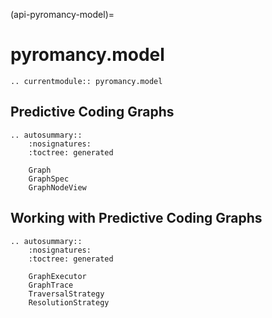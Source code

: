 (api-pyromancy-model)=

# pyromancy.model

```{eval-rst}
.. currentmodule:: pyromancy.model
```

## Predictive Coding Graphs

```{eval-rst}
.. autosummary::
    :nosignatures:
    :toctree: generated

    Graph
    GraphSpec
    GraphNodeView
```

## Working with Predictive Coding Graphs

```{eval-rst}
.. autosummary::
    :nosignatures:
    :toctree: generated

    GraphExecutor
    GraphTrace
    TraversalStrategy
    ResolutionStrategy
```
